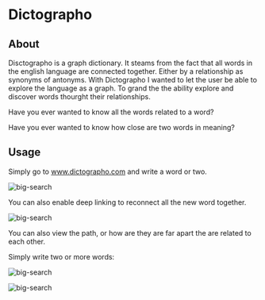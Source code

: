 # Dictographo

## About 
Disctographo is a graph dictionary. It steams from the fact that all words in the english language are connected together. Either by a relationship as synonyms of antonyms. 
With Dictographo I wanted to let the user be able to explore the language as a graph. 
To grand the the ability explore and discover words thourght their relationships. 

Have you ever wanted to know all the words related to a word? 

Have you ever wanted to know how close are two words in meaning? 

## Usage

Simply go to www.dictographo.com and write a word or two. 

![big-search](assets/gifs/big-search.gif)


You can also enable deep linking to reconnect all the new word together. 


![big-search](assets/gifs/big-deeplinks.gif)

You can also view the path, or how are they are far apart the are related to each other.

Simply write two or more words:

![big-search](assets/gifs/red-blue-path.gif)


![big-search](assets/gifs/red-purple-green-yellow.gif)

